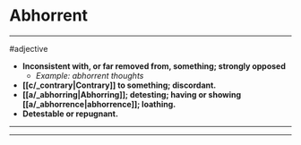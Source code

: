 # Abhorrent
---
#adjective
- **Inconsistent with, or far removed from, something; strongly opposed**
	- _Example: abhorrent thoughts_
- **[[c/_contrary|Contrary]] to something; discordant.**
- **[[a/_abhorring|Abhorring]]; detesting; having or showing [[a/_abhorrence|abhorrence]]; loathing.**
- **Detestable or repugnant.**
---
---
